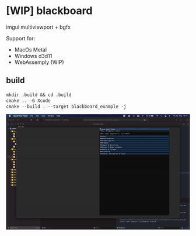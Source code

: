 # [WIP] blackboard
imgui multiviewport + bgfx 

Support for:
 - MacOs Metal
 - Windows d3d11
 - WebAssemply (WIP)

## build
```
mkdir .build && cd .build
cmake .. -G Xcode
cmake --build . --target blackboard_example -j
```

![Alt Text](https://github.com/dashandslash/blackboard/blob/main/example/example.gif)
